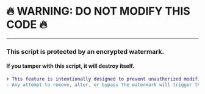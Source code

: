 # **🔥 WARNING: DO NOT MODIFY THIS CODE 🔥**

---

### **This script is protected by an encrypted watermark.**

#### **If you tamper with this script, it will destroy itself.**
  
```diff
+ This feature is intentionally designed to prevent unauthorized modifications. +
- Any attempt to remove, alter, or bypass the watermark will trigger the self-destruct mechanism. -
